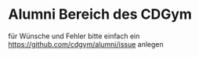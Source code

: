 # Alumni Bereich des CDGym

für Wünsche und Fehler bitte einfach ein https://github.com/cdgym/alumni/issue anlegen
